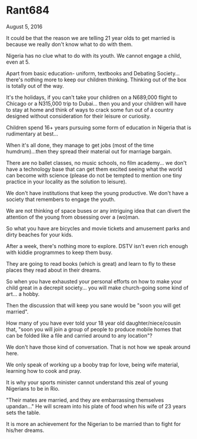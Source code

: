 # Rant684


August 5, 2016

It could be that the reason we are telling 21 year olds to get married is because we really don't know what to do with them.

Nigeria has no clue what to do with its youth. We cannot engage a child, even at 5.

Apart from basic education- uniform, textbooks and Debating Society... there's nothing more to keep our children thinking. Thinking out of the box is totally out of the way.

It's the holidays, if you can't take your children on a N689,000 flight to Chicago or a N315,000 trip to Dubai... then you and your children will have to stay at home and think of ways to crack some fun out of a country designed without consideration for their leisure or curiosity. 

Children spend 16+ years pursuing some form of education in Nigeria that is rudimentary at best...

When it's all done, they manage to get jobs (most of the time humdrum)...then they spread their material out for marriage bargain.

There are no ballet classes, no music schools, no film academy... we don't have a technology base that can get them excited seeing what the world can become with science (please do not be tempted to mention one tiny practice in your locality as the solution to leisure).

We don't have institutions that keep the young productive. We don't have a society that remembers to engage the youth.

We are not thinking of space buses or any intriguing idea that can divert the attention of the young from obsessing over a (wo)man.

So what you have are bicycles and movie tickets and amusement parks and dirty beaches for your kids.

After a week, there's nothing more to explore. DSTV isn't even rich enough with kiddie programmes to keep them busy. 

They are going to read books (which is great) and learn to fly to these places they read about in their dreams.

So when you have exhausted your personal efforts on how to make your child great in a decrepit society... you will make church-going some kind of art... a hobby.

Then the discussion that will keep you sane would be "soon you will get married".

How many of you have ever told your 18 year old daughter/niece/cousin that, "soon you will join a group of people to produce mobile homes that can be folded like a file and carried around to any location"?

We don't have those kind of conversation. That is not how we speak around here.

We only speak of working up a booby trap for love, being wife material, learning how to cook and pray.

It is why your sports minister cannot understand this zeal of young Nigerians to be in Rio.

"Their mates are married, and they are embarrassing themselves upandan..." He will scream into his plate of food when his wife of 23 years sets the table.

It is more an achievement for the Nigerian to be married than to fight for his/her dreams.